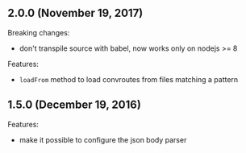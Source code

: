 ## 2.0.0 (November 19, 2017)

Breaking changes:

* don't transpile source with babel, now works only on nodejs >= 8

Features:

* `loadFrom` method to load convroutes from files matching a pattern

## 1.5.0 (December 19, 2016)

Features:

* make it possible to configure the json body parser
